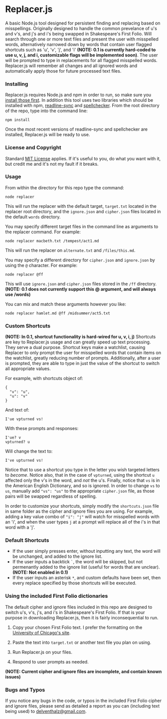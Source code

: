 # Replacer.js
A basic Node.js tool designed for persistent finding and replacing based on misspellings. Originally designed to handle the common prevelance of u's and v's, and j's and i's being swapped in Shakespeare's First Folio. Will search through one or more text files and present the user with misspelled words, alternatively narrowed down by words that contain user flagged shortcuts such as 'u', 'v', 'j', and 'i' **(NOTE: 0.1 is currently hard-coded to use u, v, j, and i, customizable flags will be implemented soon)**. The user will be prompted to type in replacements for all flagged misspelled words. Replacer.js will remember all changes and all ignored words and automatically apply those for future processed text files.

### Installing
Replacer.js requires Node.js and npm in order to run, so make sure you [install those first](https://docs.npmjs.com/getting-started/installing-node). In addition this tool uses two libraries which should be installed with npm, [readline-sync](https://github.com/anseki/readline-sync) and [spellchecker](https://github.com/atom/node-spellchecker). From the root directory of the repo, type into the command line: 
```
npm install
```
Once the most recent versions of readline-sync and spellchecker are installed, Replacer.js will be ready to use.

### License and Copyright
Standard [MIT License](https://github.com/delventhalz/replacer.js/blob/master/README.md) applies. If it's useful to you, do what you want with it, but credit me and it's not my fault if it breaks.

### Usage
From within the directory for this repo type the command: 
```
node replacer
```
This will run the replacer with the default target, `target.txt` located in the replacer root directory, and the `ignore.json` and `cipher.json` files located in the default `words` directory.

You may specify different target files in the command line as arguments to the replacer command. For example:
```
node replacer macbeth.txt /tempest/act1.md
```
This will run the replacer on `alternate.txt` and `/files/this.md`.

You may specify a different directory for `cipher.json` and `ignore.json` by using the `@` character. For example:
```
node replacer @ff
```
This will use `ignore.json` and `cipher.json` files stored in the `/ff` directory. **(NOTE: 0.1 does not currently support this @ argument, and will always use /words)**

You can mix and match these arguments however you like: 
```
node replacer hamlet.md @ff /midsummer/act5.txt
```

### Custom Shortcuts
**(NOTE: In 0.1, shortcut functionality is hard-wired for u, v, i, j)**
Shortcuts are key to Replacer.js usage and can greatly speed up text processing. They serve a dual purpose. Shortcut keys make a watchlist, causing Replacer to only prompt the user for misspelled words that contain items on the watchlist, greatly reducing number of prompts. Additionally, after a user is prompted, they are able to type in just the value of the shortcut to switch all appropriate values.

For example, with shortcuts object of:

```
{
  "v": "u",
  "u": "v"
}
```

And text of: 
```
I'ue vpturned vs!
```

With these prompts and responses:
```
I'ue? v
vpturned? u
```

Will change the text to:
```
I've upturned vs!
```

Notice that to use a shortcut you type in the letter you wish targeted letters to *become*. Notice also, that in the case of `vpturned`, using the shortcut `u` affected only the v's in the word, and *not* the u's. Finally, notice that `vs` is in the American English Dictionary, and so is ignored. In order to change `vs` to `us`, manually add `"vs": "us"` to the appropriate `cipher.json` file, as those pairs will be swapped regardless of spelling.

In order to customize your shortcuts, simply modify the `shortcuts.json` file in same folder as the cipher and ignore files you are using. For example, adding a key value combo of `"i": "j"` will watch for misspelled words with an 'i', and when the user types `j` at a prompt will replace all of the i's in that word with a 'j'.

### Default Shortcuts
* If the user simply presses enter, without inputting any text, the word will be unchanged, and added to the ignore list.
* If the user inputs a backtick `` ` ``, the word will be skipped, but not permenantly added to the ignore list (useful for words that are unclear). **(NOTE: Not enabled in 0.1)**
* If the user inputs an asterisk ` * `, and custom defaults have been set, then every replace specified by those shortcuts will be executed.

### Using the included First Folio dictionaries
The default cipher and ignore files included in this repo are designed to switch u's, v's, j's, and i's in Shakespeare's First Folio. If that is your purpose in downloading Replacer.js, then it is fairly inconsequential to run.

1. Copy your chosen First Folio text. I prefer the formatting on the [University of Chicago's site](http://www.lib.uchicago.edu/efts/OTA-SHK/restricted/search.form.html).

2. Paste the text into `target.txt` or another text file you plan on using.

3. Run Replacer.js on your files.

4. Respond to user prompts as needed.

**(NOTE: Current cipher and ignore files are incomplete, and contain known issues)**

### Bugs and Typos
If you notice any bugs in the code, or typos in the included First Folio cipher and ignore files, please send as detailed a report as you can (including text being used) to [delventhalz@gmail.com](mailto:delventhalz@gmail.com?subject=Replacer%20Bug%20Report).